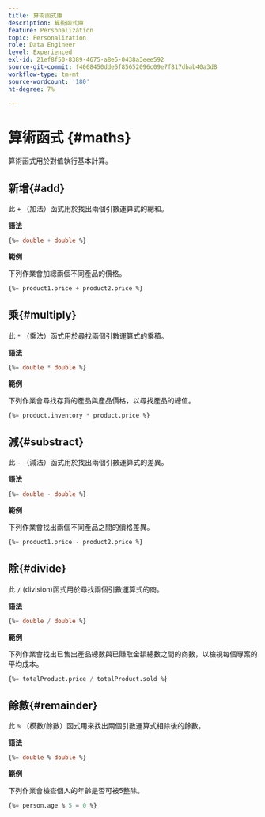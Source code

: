 ```yaml
---
title: 算術函式庫
description: 算術函式庫
feature: Personalization
topic: Personalization
role: Data Engineer
level: Experienced
exl-id: 21ef8f50-8389-4675-a8e5-0438a3eee592
source-git-commit: f4068450dde5f85652096c09e7f817dbab40a3d8
workflow-type: tm+mt
source-wordcount: '180'
ht-degree: 7%

---
```


# 算術函式 {#maths}

算術函式用於對值執行基本計算。

## 新增{#add}

此 `+` （加法）函式用於找出兩個引數運算式的總和。

**語法**

```sql
{%= double + double %}
```

**範例**

下列作業會加總兩個不同產品的價格。

```sql
{%= product1.price + product2.price %}
```

## 乘{#multiply}

此 `*` （乘法）函式用於尋找兩個引數運算式的乘積。

**語法**

```sql
{%= double * double %}
```

**範例**

下列作業會尋找存貨的產品與產品價格，以尋找產品的總值。

```sql
{%= product.inventory * product.price %}
```

## 減{#substract}

此 `-` （減法）函式用於找出兩個引數運算式的差異。

**語法**

```sql
{%= double - double %}
```

**範例**

下列作業會找出兩個不同產品之間的價格差異。

```sql
{%= product1.price - product2.price %}
```

## 除{#divide}

此 `/` (division)函式用於尋找兩個引數運算式的商。

**語法**

```sql
{%= double / double %}
```

**範例**

下列作業會找出已售出產品總數與已賺取金額總數之間的商數，以檢視每個專案的平均成本。

```sql
{%= totalProduct.price / totalProduct.sold %}
```

## 餘數{#remainder}

此 `%` （模數/餘數）函式用來找出兩個引數運算式相除後的餘數。

**語法**

```sql
{%= double % double %}
```

**範例**

下列作業會檢查個人的年齡是否可被5整除。

```sql
{%= person.age % 5 = 0 %}
```
